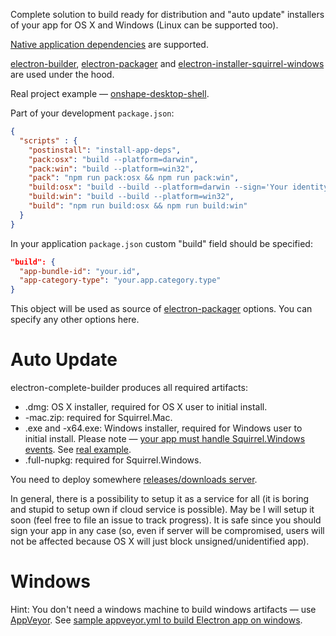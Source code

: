 Complete solution to build ready for distribution and "auto update" installers of your app for OS X and Windows (Linux can be supported too).



[Native application dependencies](http://electron.atom.io/docs/latest/tutorial/using-native-node-modules/) are supported.

[electron-builder](https://github.com/loopline-systems/electron-builder),
[electron-packager](https://github.com/maxogden/electron-packager) and
[electron-installer-squirrel-windows](https://github.com/mongodb-js/electron-installer-squirrel-windows) are used under the hood.

Real project example — [onshape-desktop-shell](https://github.com/develar/onshape-desktop-shell).

Part of your development `package.json`:
```json
{
  "scripts" : {
    "postinstall": "install-app-deps",
    "pack:osx": "build --platform=darwin",
    "pack:win": "build --platform=win32",
    "pack": "npm run pack:osx && npm run pack:win",
    "build:osx": "build --build --platform=darwin --sign='Your identity'",
    "build:win": "build --build --platform=win32",
    "build": "npm run build:osx && npm run build:win"
  }
}
```

In your application `package.json` custom "build" field should be specified:
```json
"build": {
  "app-bundle-id": "your.id",
  "app-category-type": "your.app.category.type"
}
```

This object will be used as source of [electron-packager](https://www.npmjs.com/package/electron-packager) options. You can specify any other options here.

# Auto Update
electron-complete-builder produces all required artifacts:

* .dmg: OS X installer, required for OS X user to initial install.
* -mac.zip: required for Squirrel.Mac.
* .exe and -x64.exe: Windows installer, required for Windows user to initial install. Please note — [your app must handle Squirrel.Windows events](https://github.com/mongodb-js/electron-installer-squirrel-windows#integration). See [real example](https://github.com/develar/onshape-desktop-shell/blob/master/src/WinSquirrelStartupEventHandler.ts). 
* .full-nupkg: required for Squirrel.Windows.

You need to deploy somewhere [releases/downloads server](https://github.com/GitbookIO/nuts).

In general, there is a possibility to setup it as a service for all (it is boring and stupid to setup own if cloud service is possible). May be I will setup it soon (feel free to file an issue to track progress). It is safe since you should sign your app in any case (so, even if server will be compromised, users will not be affected because OS X will just block unsigned/unidentified app).

# Windows
Hint: You don't need a windows machine to build windows artifacts — use [AppVeyor](http://www.appveyor.com/). See  [sample appveyor.yml to build Electron app on windows](https://github.com/develar/onshape-desktop-shell/blob/master/appveyor.yml).
